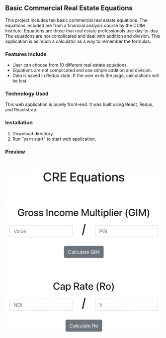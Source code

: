 ## Basic Commercial Real Estate Equations

This project includes ten basic commercial real estate equations. The equations included are from a financial analysis course by the CCIM Institute. Equations are those that real estate professionals use day-to-day. The equations are not complicated and deal with addition and division. This application is as much a calculator as a way to remember the formulas.

### Features Include
- User can choose from 10 different real estate equations.
- Equations are not complicated and use simple addition and division.
- Data is saved in Redux state. If the user exits the page, calculations will be lost.

### Technology Used
This web application is purely front-end.  It was built using React, Redux, and Reactstrap.  

### Installation
1. Download directory.
2. Run "yarn start" to start web application.

### Preview

<br />

![Image of Application](image.png)

